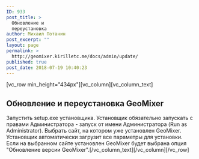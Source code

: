 ```yaml
---
ID: 933
post_title: >
  Обновление и
  переустановка
author: Михаил Потанин
post_excerpt: ""
layout: page
permalink: >
  http://geomixer.kirilletc.me/docs/admin/update/
published: true
post_date: 2018-07-19 10:40:23
---
```

[vc_row min_height="434px"][vc_column][vc_column_text]
<h2>Обновление и переустановка GeoMixer</h2>
Запустить setup.exe установщика. Установщик обязательно запускать с правами Администратора - запуск от имени Администратора (Run as Administrator).
Выбрать сайт, на котором уже установлен GeoMixer. Установщик автоматически загрузит все параметры для установки. Если на выбранном сайте установлен GeoMixer будет выбрана опция "Обновление версии GeoMixer".[/vc_column_text][/vc_column][/vc_row]